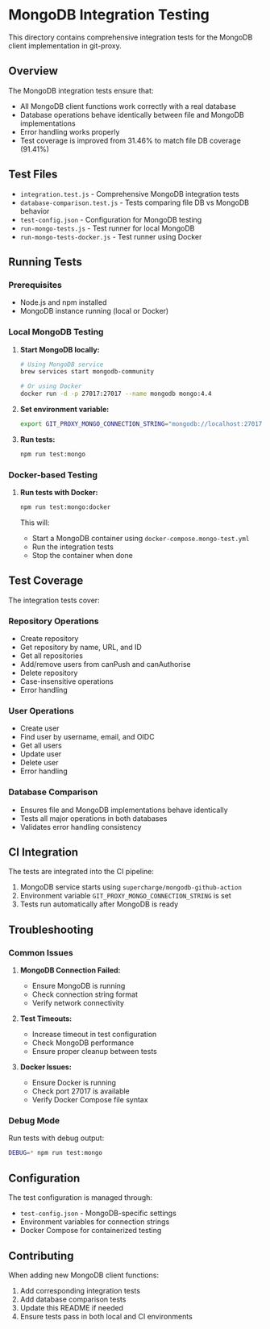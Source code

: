 # MongoDB Integration Testing

This directory contains comprehensive integration tests for the MongoDB client implementation in git-proxy.

## Overview

The MongoDB integration tests ensure that:

- All MongoDB client functions work correctly with a real database
- Database operations behave identically between file and MongoDB implementations
- Error handling works properly
- Test coverage is improved from 31.46% to match file DB coverage (91.41%)

## Test Files

- `integration.test.js` - Comprehensive MongoDB integration tests
- `database-comparison.test.js` - Tests comparing file DB vs MongoDB behavior
- `test-config.json` - Configuration for MongoDB testing
- `run-mongo-tests.js` - Test runner for local MongoDB
- `run-mongo-tests-docker.js` - Test runner using Docker

## Running Tests

### Prerequisites

- Node.js and npm installed
- MongoDB instance running (local or Docker)

### Local MongoDB Testing

1. **Start MongoDB locally:**

   ```bash
   # Using MongoDB service
   brew services start mongodb-community

   # Or using Docker
   docker run -d -p 27017:27017 --name mongodb mongo:4.4
   ```

2. **Set environment variable:**

   ```bash
   export GIT_PROXY_MONGO_CONNECTION_STRING="mongodb://localhost:27017/git-proxy-test"
   ```

3. **Run tests:**
   ```bash
   npm run test:mongo
   ```

### Docker-based Testing

1. **Run tests with Docker:**

   ```bash
   npm run test:mongo:docker
   ```

   This will:
   - Start a MongoDB container using `docker-compose.mongo-test.yml`
   - Run the integration tests
   - Stop the container when done

## Test Coverage

The integration tests cover:

### Repository Operations

- Create repository
- Get repository by name, URL, and ID
- Get all repositories
- Add/remove users from canPush and canAuthorise
- Delete repository
- Case-insensitive operations
- Error handling

### User Operations

- Create user
- Find user by username, email, and OIDC
- Get all users
- Update user
- Delete user
- Error handling

### Database Comparison

- Ensures file and MongoDB implementations behave identically
- Tests all major operations in both databases
- Validates error handling consistency

## CI Integration

The tests are integrated into the CI pipeline:

1. MongoDB service starts using `supercharge/mongodb-github-action`
2. Environment variable `GIT_PROXY_MONGO_CONNECTION_STRING` is set
3. Tests run automatically after MongoDB is ready

## Troubleshooting

### Common Issues

1. **MongoDB Connection Failed:**
   - Ensure MongoDB is running
   - Check connection string format
   - Verify network connectivity

2. **Test Timeouts:**
   - Increase timeout in test configuration
   - Check MongoDB performance
   - Ensure proper cleanup between tests

3. **Docker Issues:**
   - Ensure Docker is running
   - Check port 27017 is available
   - Verify Docker Compose file syntax

### Debug Mode

Run tests with debug output:

```bash
DEBUG=* npm run test:mongo
```

## Configuration

The test configuration is managed through:

- `test-config.json` - MongoDB-specific settings
- Environment variables for connection strings
- Docker Compose for containerized testing

## Contributing

When adding new MongoDB client functions:

1. Add corresponding integration tests
2. Add database comparison tests
3. Update this README if needed
4. Ensure tests pass in both local and CI environments
